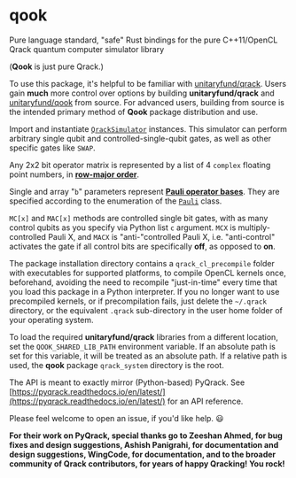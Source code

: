 # qook
Pure language standard, "safe" Rust bindings for the pure C++11/OpenCL Qrack quantum computer simulator library

(**Qook** is just pure Qrack.)

To use this package, it's helpful to be familiar with [unitaryfund/qrack](https://github.com/unitaryfund/qrack). Users gain **much** more control over options by building **unitaryfund/qrack** and [unitaryfund/qook](https://github.com/unitaryfund/qook) from source. For advanced users, building from source is the intended primary method of **Qook** package distribution and use.

Import and instantiate [`QrackSimulator`](https://github.com/unitaryfund/qook/blob/main/src/qrack_simulator.rs) instances. This simulator can perform arbitrary single qubit and controlled-single-qubit gates, as well as other specific gates like `SWAP`.

Any 2x2 bit operator matrix is represented by a list of 4 `complex` floating point numbers, in [**row-major order**](https://en.wikipedia.org/wiki/Row-_and_column-major_order).

Single and array "`b`" parameters represent [**Pauli operator bases**](https://en.wikipedia.org/wiki/Pauli_matrices). They are specified according to the enumeration of the [`Pauli`](https://github.com/unitaryfund/qook/blob/main/src/pauli.rs) class.

`MC[x]` and `MAC[x]` methods are controlled single bit gates, with as many control qubits as you specify via Python list `c` argument. `MCX` is multiply-controlled Pauli X, and `MACX` is "anti-"controlled Pauli X, i.e. "anti-control" activates the gate if all control bits are specifically **off**, as opposed to **on**.

The package installation directory contains a `qrack_cl_precompile` folder with executables for supported platforms, to compile OpenCL kernels once, beforehand, avoiding the need to recompile "just-in-time" every time that you load this package in a Python interpreter. If you no longer want to use precompiled kernels, or if precompilation fails, just delete the `~/.qrack` directory, or the equivalent `.qrack` sub-directory in the user home folder of your operating system.

To load the required **unitaryfund/qrack** libraries from a different location, set the `QOOK_SHARED_LIB_PATH` environment variable. If an absolute path is set for this variable, it will be treated as an absolute path. If a relative path is used, the **qook** package `qrack_system` directory is the root.

The API is meant to exactly mirror (Python-based) PyQrack. See [https://pyqrack.readthedocs.io/en/latest/](https://pyqrack.readthedocs.io/en/latest/) for an API reference.

Please feel welcome to open an issue, if you'd like help. 😃

**For their work on PyQrack, special thanks go to Zeeshan Ahmed, for bug fixes and design suggestions, Ashish Panigrahi, for documentation and design suggestions, WingCode, for documentation, and to the broader community of Qrack contributors, for years of happy Qracking! You rock!**
